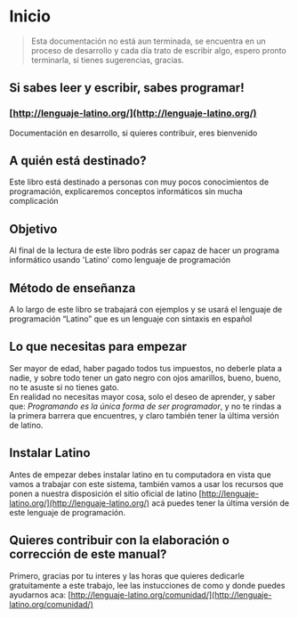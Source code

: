# Inicio

> Esta documentación no está aun terminada, se encuentra en un proceso de desarrollo y cada día trato de escribir algo, espero pronto terminarla, si tienes sugerencias, gracias.

## Si sabes leer y escribir, sabes programar!

### [http://lenguaje-latino.org/](http://lenguaje-latino.org/)

Documentación en desarrollo, si quieres contribuir, eres bienvenido

## A quién está destinado?

Este libro está destinado a personas con muy pocos conocimientos de programación, explicaremos conceptos informáticos sin mucha complicación

## Objetivo

Al final de la lectura de este libro podrás ser capaz de hacer un programa informático usando 'Latino' como lenguaje de programación

## Método de enseñanza

A lo largo de este libro se trabajará con ejemplos y se usará el lenguaje de programación “Latino” que es un lenguaje con sintaxis en español

## Lo que necesitas para empezar

Ser mayor de edad, haber pagado todos tus impuestos, no deberle plata a nadie, y sobre todo tener un gato negro con ojos amarillos, bueno, bueno, no te asuste si no tienes gato.  
En realidad no necesitas mayor cosa, solo el deseo de aprender, y saber que: _Programando es la única forma de ser programador_, y no te rindas a la primera barrera que encuentres, y claro también tener la última versión de latino.

## Instalar Latino

Antes de empezar debes instalar latino en tu computadora en vista que vamos a trabajar con este sistema, también vamos a usar los recursos que ponen a nuestra disposición el sitio oficial de latino [http://lenguaje-latino.org/](http://lenguaje-latino.org/) acá puedes tener la última versión de este lenguaje de programación.

## Quieres contribuir con la elaboración o corrección de este manual?

Primero, gracias por tu interes y las horas que quieres dedicarle gratuitamente a este trabajo, lee las instucciones de como y donde puedes ayudarnos aca: [http://lenguaje-latino.org/comunidad/](http://lenguaje-latino.org/comunidad/)

